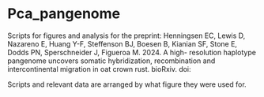 # Pca_pangenome
Scripts for figures and analysis for the preprint:
Henningsen EC, Lewis D, Nazareno E, Huang Y-F, Steffenson BJ, Boesen B, 
Kianian SF, Stone E, Dodds PN, Sperschneider J, Figueroa M. 2024. A high-
resolution haplotype pangenome uncovers somatic hybridization, recombination
 and intercontinental migration in oat crown rust. bioRxiv. 
doi:


Scripts and relevant data are arranged by what figure they were used for.